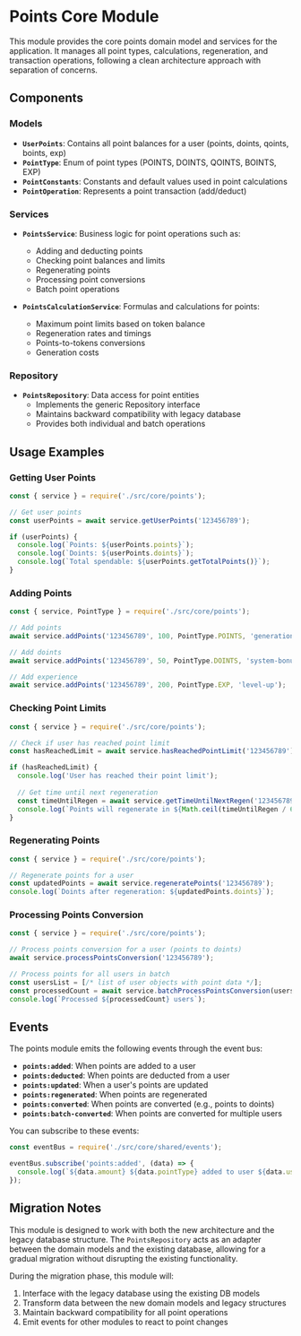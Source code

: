 # Points Core Module

This module provides the core points domain model and services for the application. It manages all point types, calculations, regeneration, and transaction operations, following a clean architecture approach with separation of concerns.

## Components

### Models

- **`UserPoints`**: Contains all point balances for a user (points, doints, qoints, boints, exp)
- **`PointType`**: Enum of point types (POINTS, DOINTS, QOINTS, BOINTS, EXP)
- **`PointConstants`**: Constants and default values used in point calculations
- **`PointOperation`**: Represents a point transaction (add/deduct)

### Services

- **`PointsService`**: Business logic for point operations such as:
  - Adding and deducting points
  - Checking point balances and limits
  - Regenerating points
  - Processing point conversions
  - Batch point operations

- **`PointsCalculationService`**: Formulas and calculations for points:
  - Maximum point limits based on token balance
  - Regeneration rates and timings
  - Points-to-tokens conversions
  - Generation costs

### Repository

- **`PointsRepository`**: Data access for point entities
  - Implements the generic Repository interface
  - Maintains backward compatibility with legacy database
  - Provides both individual and batch operations

## Usage Examples

### Getting User Points

```javascript
const { service } = require('./src/core/points');

// Get user points
const userPoints = await service.getUserPoints('123456789');

if (userPoints) {
  console.log(`Points: ${userPoints.points}`);
  console.log(`Doints: ${userPoints.doints}`);
  console.log(`Total spendable: ${userPoints.getTotalPoints()}`);
}
```

### Adding Points

```javascript
const { service, PointType } = require('./src/core/points');

// Add points
await service.addPoints('123456789', 100, PointType.POINTS, 'generation-reward');

// Add doints
await service.addPoints('123456789', 50, PointType.DOINTS, 'system-bonus');

// Add experience
await service.addPoints('123456789', 200, PointType.EXP, 'level-up');
```

### Checking Point Limits

```javascript
const { service } = require('./src/core/points');

// Check if user has reached point limit
const hasReachedLimit = await service.hasReachedPointLimit('123456789');

if (hasReachedLimit) {
  console.log('User has reached their point limit');
  
  // Get time until next regeneration
  const timeUntilRegen = await service.getTimeUntilNextRegen('123456789');
  console.log(`Points will regenerate in ${Math.ceil(timeUntilRegen / 60000)} minutes`);
}
```

### Regenerating Points

```javascript
const { service } = require('./src/core/points');

// Regenerate points for a user
const updatedPoints = await service.regeneratePoints('123456789');
console.log(`Doints after regeneration: ${updatedPoints.doints}`);
```

### Processing Points Conversion

```javascript
const { service } = require('./src/core/points');

// Process points conversion for a user (points to doints)
await service.processPointsConversion('123456789');

// Process points for all users in batch
const usersList = [/* list of user objects with point data */];
const processedCount = await service.batchProcessPointsConversion(usersList);
console.log(`Processed ${processedCount} users`);
```

## Events

The points module emits the following events through the event bus:

- **`points:added`**: When points are added to a user
- **`points:deducted`**: When points are deducted from a user
- **`points:updated`**: When a user's points are updated
- **`points:regenerated`**: When points are regenerated
- **`points:converted`**: When points are converted (e.g., points to doints)
- **`points:batch-converted`**: When points are converted for multiple users

You can subscribe to these events:

```javascript
const eventBus = require('./src/core/shared/events');

eventBus.subscribe('points:added', (data) => {
  console.log(`${data.amount} ${data.pointType} added to user ${data.userId}`);
});
```

## Migration Notes

This module is designed to work with both the new architecture and the legacy database structure. The `PointsRepository` acts as an adapter between the domain models and the existing database, allowing for a gradual migration without disrupting the existing functionality.

During the migration phase, this module will:

1. Interface with the legacy database using the existing DB models
2. Transform data between the new domain models and legacy structures
3. Maintain backward compatibility for all point operations
4. Emit events for other modules to react to point changes 